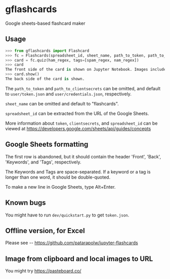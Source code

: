 # gflashcards

Google sheets-based flashcard maker

## Usage

```python
>>> from gflashcards import Flashcard
>>> fc = Flashcards(spreadsheet_id, sheet_name, path_to_token, path_to_clientsecrets)
>>> card = fc.quiz(ham_regex, tags=[spam_regex, nam_regex])
>>> card
The front side of the card is shown on Jupyter Notebook. Images included. Both Markdown and HTML works.
>>> card.show()
The back side of the card is shown.
```

The `path_to_token` and `path_to_clientsecrets` can be omitted, and default to `user/token.json` and `user/credentials.json`, respectively.

`sheet_name` can be omitted and default to "flashcards".

`spreadsheet_id` can be extracted from the URL of the Google Sheets.

More information about `token`, `clientsecrets`, and `spreadsheet_id` can be viewed at https://developers.google.com/sheets/api/guides/concepts

## Google Sheets formatting

The first row is abandoned, but it should contain the header 'Front', 'Back', 'Keywords', and 'Tags', respectively.

The Keywords and Tags are space-separated. If a keyword or a tag is longer than one word, it should be double-quoted.

To make a new line in Google Sheets, type Alt+Enter.

## Known bugs

You might have to run `dev/quickstart.py` to get `token.json`.

## Offline version, for Excel

Please see -- https://github.com/patarapolw/jupyter-flashcards

## Image from clipboard and local images to URL

You might try https://pasteboard.co/

